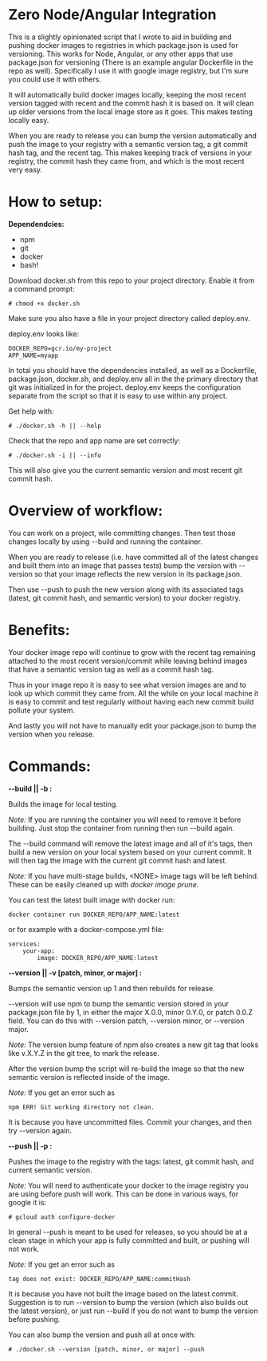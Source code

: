 # Zero Node/Angular Integration

This is a slightly opinionated script that I wrote to aid in building and pushing docker images to registries in which package.json is used for versioning.  This works for Node, Angular, or any other apps that use package.json for versioning (There is an example angular Dockerfile in the repo as well). Specifically I use it with google image registry, but I'm sure you could use it with others.

It will automatically build docker images locally, keeping the most recent version tagged with recent and the commit hash it is based on. It will clean up older versions from the local image store as it goes. This makes testing locally easy. 

When you are ready to release you can bump the version automatically and push the image to your registry with a semantic version tag, a git commit hash tag, and the recent tag.  This makes keeping track of versions in your registry, the commit hash they came from, and which is the most recent very easy.

# How to setup:

**Dependendcies:**

* npm
* git
* docker
* bash!

Download docker.sh from this repo to your project directory. Enable it from a command prompt:
```
# chmod +x docker.sh
```

Make sure you also have a file in your project directory called deploy.env.

deploy.env looks like:

```
DOCKER_REPO=gcr.io/my-project
APP_NAME=myapp
```

In total you should have the dependencies installed, as well as a Dockerfile, package.json, docker.sh, and deploy.env all in the the primary directory that git was initialized in for the project. deploy.env keeps the configuration separate from the script so that it is easy to use within any project.

Get help with:
```
# ./docker.sh -h || --help
```

Check that the repo and app name are set correctly:
```
# ./docker.sh -i || --info
```

This will also give you the current semantic version and most recent git commit hash.

# Overview of workflow:

You can work on a project, wile committing changes. Then test those changes locally by using --build and running the container.

When you are ready to release (i.e. have committed all of the latest changes and built them into an image that passes tests) bump the version with --version so that your image reflects the new version in its package.json.

Then use --push to push the new version along with its associated tags (latest, git commit hash, and semantic version) to your docker registry.


# Benefits:

Your docker image repo will continue to grow with the recent tag remaining attached to the most recent version/commit while leaving behind images that have a semantic version tag as well as a commit hash tag.

Thus in your image repo it is easy to see what version images are and to look up which commit they came from. All the while on your local machine it is easy to commit and test regularly without having each new commit build pollute your system.

And lastly you will not have to manually edit your package.json to bump the version when you release.


# Commands:

**--build || -b :** 

Builds the image for local testing.

*Note:* If you are running the container you will need to remove it before building.  Just stop the container from running then run --build again.

The --build command will remove the latest image and all of it's tags, then build a new version on your local system based on your current commit. It will then tag the image with the current git commit hash and latest.

*Note:* If you have multi-stage builds, \<NONE\> image tags will be left behind. These can be easily cleaned up with *docker image prune*.

You can test the latest built image with docker run:

```
docker container run DOCKER_REPO/APP_NAME:latest
```

or for example with a docker-compose.yml file:
```
services:
    your-app:
        image: DOCKER_REPO/APP_NAME:latest
```

**--version || -v [patch, minor, or major] :**

Bumps the semantic version up 1 and then rebuilds for release.

--version will use npm to bump the semantic version stored in your package.json file by 1, in either the major X.0.0, minor 0.Y.0, or patch 0.0.Z field. You can do this with --version patch, --version minor, or --version major.

*Note:* The version bump feature of npm also creates a new git tag that looks like v.X.Y.Z in the git tree, to mark the release. 

After the version bump the script will re-build the image so that the new semantic version is reflected inside of the image.

*Note:* If you get an error such as
```
npm ERR! Git working directory not clean.
```

It is because you have uncommitted files. Commit your changes, and then try --version again.


**--push || -p :** 

Pushes the image to the registry with the tags: latest, git commit hash, and current semantic version.

*Note:* You will need to authenticate your docker to the image registry you are using before push will work.  This can be done in various ways, for google it is:

```
# gcloud auth configure-docker
```

In general --push is meant to be used for releases, so you should be at a clean stage in which your app is fully committed and built, or pushing will not work.

*Note:* If you get an error such as
```
tag does not exist: DOCKER_REPO/APP_NAME:commitHash
```

It is because you have not built the image based on the latest commit.  Suggestion is to run --version to bump the version (which also builds out the latest version), or just run --build if you do not want to bump the version before pushing.

You can also bump the version and push all at once with:
```
# ./docker.sh --version [patch, minor, or major] --push
```